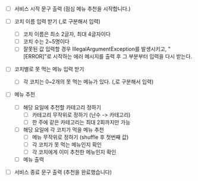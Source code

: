 - [ ] 서비스 시작 문구 출력 (점심 메뉴 추천을 시작합니다.)

- [ ] 코치 이름 입력 받기 (,로 구분해서 입력)
  - [ ] 코치 이름은 최소 2글자, 최대 4글자이다
  - [ ] 코치 수는 2~5명이다 
  - [ ] 잘못된 값 입력할 경우 IllegalArgumentException를 발생시키고, "[ERROR]"로 시작하는 에러 메시지를 출력 후 그 부분부터 입력을 다시 받는다.
- [ ] 코치별로 못 먹는 메뉴 입력 받기
  - [ ] 각 코치는 0~2개의 못 먹는 메뉴가 있다. (,로 구분해서 입력)

- [ ] 메뉴 추천
  - [ ] 해당 요일에 추천할 카테고리 정하기
    - [ ] 카테고리 무작위로 정하기 (난수 -> 카테고리)
    - [ ] 한 주에 같은 카테고리는 최대 2회까지만 가능
  - [ ] 해당 요일에 각 코치가 먹을 메뉴 추천
    - [ ] 메뉴 무작위로 정하기 (shuffle 후 첫번째 값)
    - [ ] 각 코치가 못 먹는 메뉴인지 확인
    - [ ] 각 코치에게 이미 추천한 메뉴인지 확인
  - [ ] 메뉴 출력

- [ ] 서비스 종료 문구 출력 (추천을 완료했습니다)